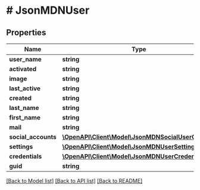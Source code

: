 # # JsonMDNUser

## Properties

Name | Type | Description | Notes
------------ | ------------- | ------------- | -------------
**user_name** | **string** |  | [optional]
**activated** | **string** |  | [optional]
**image** | **string** |  | [optional]
**last_active** | **string** |  | [optional]
**created** | **string** |  | [optional]
**last_name** | **string** |  | [optional]
**first_name** | **string** |  | [optional]
**mail** | **string** |  | [optional]
**social_accounts** | [**\OpenAPI\Client\Model\JsonMDNSocialUserObject[]**](JsonMDNSocialUserObject.md) |  | [optional]
**settings** | [**\OpenAPI\Client\Model\JsonMDNUserSetting[]**](JsonMDNUserSetting.md) |  | [optional]
**credentials** | [**\OpenAPI\Client\Model\JsonMDNUserCredentials**](JsonMDNUserCredentials.md) |  | [optional]
**guid** | **string** |  | [optional]

[[Back to Model list]](../../README.md#models) [[Back to API list]](../../README.md#endpoints) [[Back to README]](../../README.md)
